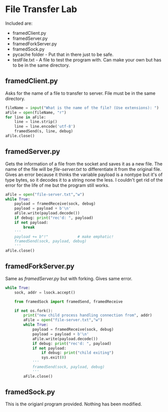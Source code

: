 # File Transfer Lab

Included are:
* framedClient.py
* framedServer.py
* framedForkServer.py
* framedSock.py
* pycache folder - Put that in there just to be safe.
* testFile.txt - A file to test the program with. Can make your own but has to be in the same directory.

## framedClient.py
Asks for the name of a file to transfer to server. File must be in the same directory.
```python
fileName = input("What is the name of the file? (Use extensions): ")
aFile = open(fileName, "r")
for line in aFile:
    line = line.strip()
    line = line.encode('utf-8')
    framedSend(s, line, debug)
aFile.close()
```

## framedServer.py
Gets the information of a file from the socket and saves it as a new file. The name of the file will be *file-server.txt* to differentiate it from the original file. Gives an error because it thinks the variable payload is a nontype but it's of type bytes, so it decodes it to a string none the less. I couldn't get rid of the error for the life of me but the program still works.
```python
aFile = open("file-server.txt","w")
while True:
    payload = framedReceive(sock, debug)
    payload = payload + b'\n'
    aFile.write(payload.decode())
    if debug: print("rec'd: ", payload)
    if not payload:
        break
    '''
    payload += b"!"             # make emphatic!
    framedSend(sock, payload, debug)
    '''
aFile.close()
```

## framedForkServer.py
Same as *framedServer.py* but with forking. Gives same error.
```python
while True:
    sock, addr = lsock.accept()

    from framedSock import framedSend, framedReceive

    if not os.fork():
        print("new child process handling connection from", addr)
        aFile = open("file-server.txt","w")
        while True:
            payload = framedReceive(sock, debug)
            payload = payload + b'\n'
            aFile.write(payload.decode())
            if debug: print("rec'd: ", payload)
            if not payload:
                if debug: print("child exiting")
                sys.exit(0)  
            '''
            framedSend(sock, payload, debug)
            '''
        aFile.close()
```

## framedSock.py
This is the origianl program provided. Nothing has been modified.